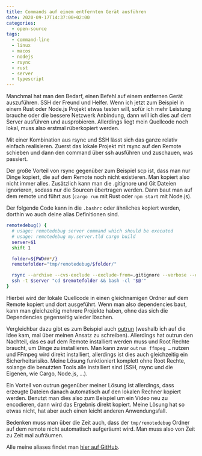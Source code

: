 ```yaml
---
title: Commands auf einem entfernten Gerät ausführen
date: 2020-09-17T14:37:00+02:00
categories:
  - open-source
tags:
  - command-line
  - linux
  - macos
  - nodejs
  - rsync
  - rust
  - server
  - typescript
---
```


Manchmal hat man den Bedarf, einen Befehl auf einem entfernen Gerät auszuführen.
SSH der Freund und Helfer.
Wenn ich jetzt zum Beispiel in einem Rust oder Node.js Projekt etwas testen will, sofür ich mehr Leistung brauche oder die bessere Netzwerk Anbindung, dann will ich dies auf dem Server ausführen und ausprobieren.
Allerdings liegt mein Quellcode noch lokal, muss also erstmal rüberkopiert werden.

<!--more-->

Mit einer Kombination aus rsync und SSH lässt sich das ganze relativ einfach realisieren.
Zuerst das lokale Projekt mit rsync auf den Remote schieben und dann den command über ssh ausführen und zuschauen, was passiert.

Der große Vorteil von rsync gegenüber zum Beispiel scp ist, dass man nur Dinge kopiert, die auf dem Remote noch nicht existieren.
Man kopiert also nicht immer alles.
Zusätzlich kann man die .gitignore und Git Dateien ignorieren, sodass nur die Sourcen übertragen werden.
Dann baut man auf dem remote und führt aus (`cargo run` mit Rust oder `npm start` mit Node.js).

Der folgende Code kann in die `.bashrc` oder ähnliches kopiert werden, dorthin wo auch deine alias Definitionen sind.

```bash
remotedebug() {
  # usage: remotedebug server command which should be executed
  # usage: remotedebug my.server.tld cargo build
  server=$1
  shift 1

  folder=${PWD##*/}
  remotefolder="tmp/remotedebug/$folder/"

  rsync --archive --cvs-exclude --exclude-from=.gitignore --verbose --checksum --rsync-path="mkdir -p $remotefolder && rsync" --delete-delay . $server:$remotefolder
  ssh -t $server "cd $remotefolder && bash -cl '$@'"
}
```

Hierbei wird der lokale Quellcode in einen gleichnamigen Ordner auf dem Remote kopiert und dort ausgeführt.
Wenn man also dependencies baut, kann man gleichzeitig mehrere Projekte haben, ohne das sich die Dependencies gegenseitig wieder löschen.

Vergleichbar dazu gibt es zum Beispiel auch [outrun](https://github.com/Overv/outrun) (weshalb ich auf die Idee kam, mal über meinen Ansatz zu schreiben).
Allerdings hat outrun den Nachteil, das es auf dem Remote installiert werden muss und Root Rechte braucht, um Dinge zu installieren.
Man kann zwar `outrun ffmpeg …` nutzen und FFmpeg wird direkt installiert, allerdings ist dies auch gleichzeitig ein Sicherheitsrisiko.
Meine Lösung funktioniert komplett ohne Root Rechte, solange die benutzten Tools alle installiert sind (SSH, rsync und die Eigenen, wie Cargo, Node.js, …).

Ein Vorteil von outrun gegenüber meiner Lösung ist allerdings, dass erzeugte Dateien danach automatisch auf den lokalen Rechner kopiert werden.
Benutzt man dies also zum Beispiel um ein Video neu zu encodieren, dann wird das Ergebnis direkt kopiert.
Meine Lösung hat so etwas nicht, hat aber auch einen leicht anderen Anwendungsfall.

Bedenken muss man über die Zeit auch, dass der `tmp/remotedebug` Ordner auf dem remote nicht automatisch aufgeräumt wird.
Man muss also von Zeit zu Zeit mal aufräumen.

Alle meine aliases findet man [hier auf GitHub](https://github.com/EdJoPaTo/LinuxScripts/blob/master/Applications/zsh/aliases.zsh).
